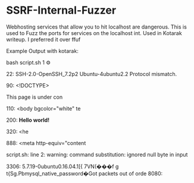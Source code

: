 # SSRF-Internal-Fuzzer
Webhosting services that allow you to hit localhost are dangerous. This is used to Fuzz the ports for services on the localhost int. Used in Kotarak writeup. I preferred it over ffuf

Example Output with kotarak:

bash script.sh                                                                                                                              1 ⚙

22: SSH-2.0-OpenSSH_7.2p2 Ubuntu-4ubuntu2.2 Protocol mismatch.


90: <!DOCTYPE> <html> <head> <title>Under Construction</title> </head> <bodyd> <p>This page is under con
  
110: <html> <head> <title> favorites / bookmark title goes here </title> </head> <body bgcolor="white" te
                                                                                       
200: <b>Hello world!</b>
  
320: <!DOCTYPE HTML PUBLIC "-//W3C//DTD HTML 4.01//EN" "http://www.w3.org/TR/html4/strict.dtd"><html> <he
                                                                                                          
888: <html xmlns="http://www.w3.org/1999/xhtml" xml:lang="en" lang="en"> <head> <meta http-equiv="content
  
script.sh: line 2: warning: command substitution: ignored null byte in input
  
  
3306: 5.7.19-0ubuntu0.16.04.1[{
                               7VN(���f g t{Sg.Pbmysql_native_password�Got packets out of orde
8080: <!DOCTYPE html><html><head><title>Apache Tomcat/8.5.5 - Error report</title><style type="text/css">H

